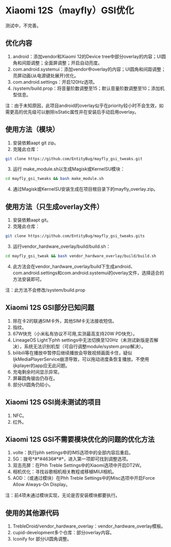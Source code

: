 # Xiaomi 12S（mayfly）GSI优化

测试中，不完善。

## 优化内容
1. android：添加vendor和Xiaomi 12的Device tree中部分overlay的内容；UI圆角和间距调整；全面屏调整；开启自动亮度。
2. com.android.systemui：添加vendor中overlay的内容；UI圆角和间距调整；亮屏动画(从电源键处展开)优化。
3. com.android.settings：开启120Hz选项。
4. /system/build.prop：将音量阶数调整至15；默认音量阶数调整至10；添加机型信息。

注：由于未知原因，此项目android的overlay似乎在priority较小时不会生效，如需更高的优先级可以删除isStatic属性并在安装后手动启用overlay。

## 使用方法（模块）
1. 安装依赖aapt git zip。
2. 克隆此仓库：  
```bash
git clone https://github.com/EntityBug/mayfly_gsi_tweaks.git
```
3. 运行 make_module.sh以生成Magisk或KernelSU模块：  
```bash
cd mayfly_gsi_tweaks && bash make_module.sh
```  
4. 通过Magisk或KernelSU安装生成在项目根目录下的mayfly_overlay.zip。

## 使用方法（只生成overlay文件）
1. 安装依赖aapt git。
2. 克隆此仓库：  
```bash
git clone https://github.com/EntityBug/mayfly_gsi_tweaks.gits
```
3. 运行vendor_hardware_overlay/build/build.sh：  
```bash
cd mayfly_gsi_tweak && bash vendor_hardware_overlay/build/build.sh
```  
4. 此方法会在vendor_hardware_overlay/build下生成android、com.android.settings和com.android.systemui的overlay文件，选择适合的方法安装即可。

注：此方法不会修改/system/build.prop

## Xiaomi 12S GSI部分已知问题
1. 除在卡2的联通SIM卡外，其他SIM卡无法接收短信。
2. 指纹。
3. 67W快充（小米私有协议不可用,实测最高支持20W PD快充）。
4. LineageOS Light下phh settings中无法切换至120Hz（未测试新版是否解决），系统无法识别机型（可自行调整module/system.prop解决）。
5. bilibili等在播放中暂停后继续播放会导致视频画面卡住，疑似IjkMediaPlayerService崩溃导致，可以拖动进度条恢复播放。不使用ijkplayer的app应无此问题。
6. 充电剩余时间显示异常。
7. 屏幕圆角锯齿仍存在。
8. 部分UI圆角仍较小。

## Xiaomi 12S GSI尚未测试的项目
1. NFC。
2. 红外。

## Xiaomi 12S GSI不需要模块优化的问题的优化方法
1. volte：执行phh settings中的IMS选项中的全部内容后重启。
2. 5G：拨号\*#\*#4636#\*#\*，进入第一项即可找到调整选项。
3. 双击亮屏：在Phh Treble Settings中的Xiaomi选项中开启DT2W。
4. 相机优化：寻找谷歌相机相关教程或移植MIUI相机。
5. AOD：（或通过模块）在Phh Treble Settings中的Misc选项中开启Force Allow Always-On Display。

注：前4项未通过模块实现，无论是否安装模块都要执行。

## 使用的其他源代码
1. TrebleDroid/vendor_hardware_overlay：vendor_hardware_overlay模板。
2. cupid-development多个仓库：部分overlay内容。
3. Iconify for 部分UI圆角调整。
